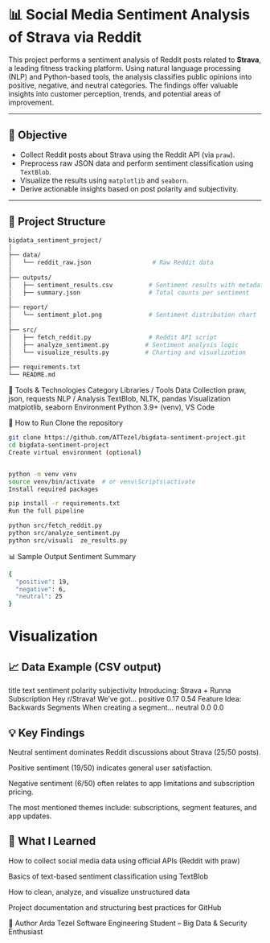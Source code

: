 # 📊 Social Media Sentiment Analysis of Strava via Reddit

This project performs a sentiment analysis of Reddit posts related to **Strava**, a leading fitness tracking platform. Using natural language processing (NLP) and Python-based tools, the analysis classifies public opinions into positive, negative, and neutral categories. The findings offer valuable insights into customer perception, trends, and potential areas of improvement.

---

## 🎯 Objective

- Collect Reddit posts about Strava using the Reddit API (via `praw`).
- Preprocess raw JSON data and perform sentiment classification using `TextBlob`.
- Visualize the results using `matplotlib` and `seaborn`.
- Derive actionable insights based on post polarity and subjectivity.

---

## 📁 Project Structure

```bash
bigdata_sentiment_project/
│
├── data/
│   └── reddit_raw.json                 # Raw Reddit data
│
├── outputs/
│   ├── sentiment_results.csv          # Sentiment results with metadata
│   ├── summary.json                   # Total counts per sentiment
│
├── report/
│   └── sentiment_plot.png             # Sentiment distribution chart
│
├── src/
│   ├── fetch_reddit.py                # Reddit API script
│   ├── analyze_sentiment.py          # Sentiment analysis logic
│   └── visualize_results.py          # Charting and visualization
│
├── requirements.txt
└── README.md
```

  🧪 Tools & Technologies
Category	Libraries / Tools
Data Collection	praw, json, requests
NLP / Analysis	TextBlob, NLTK, pandas
Visualization	matplotlib, seaborn
Environment	Python 3.9+ (venv), VS Code

  🚀 How to Run
Clone the repository

```bash
git clone https://github.com/ATTezel/bigdata-sentiment-project.git
cd bigdata-sentiment-project
Create virtual environment (optional)
```

```bash

python -m venv venv
source venv/bin/activate  # or venv\Scripts\activate
Install required packages
```

```bash
pip install -r requirements.txt
Run the full pipeline
```

```bash
python src/fetch_reddit.py
python src/analyze_sentiment.py
python src/visuali  ze_results.py
```

📊 Sample Output
Sentiment Summary
```bash
{
  "positive": 19,
  "negative": 6,
  "neutral": 25
}
```
# Visualization

## 📈 Data Example (CSV output)
title	text	sentiment	polarity	subjectivity
Introducing: Strava + Runna Subscription	Hey r/Strava! We’ve got...	positive	0.17	0.54
Feature Idea: Backwards Segments	When creating a segment...	neutral	0.0	0.0

## 💡 Key Findings
Neutral sentiment dominates Reddit discussions about Strava (25/50 posts).

Positive sentiment (19/50) indicates general user satisfaction.

Negative sentiment (6/50) often relates to app limitations and subscription pricing.

The most mentioned themes include: subscriptions, segment features, and app updates.

## 🧠 What I Learned
How to collect social media data using official APIs (Reddit with praw)

Basics of text-based sentiment classification using TextBlob

How to clean, analyze, and visualize unstructured data

Project documentation and structuring best practices for GitHub

👤 Author
Arda Tezel
Software Engineering Student – Big Data & Security Enthusiast
